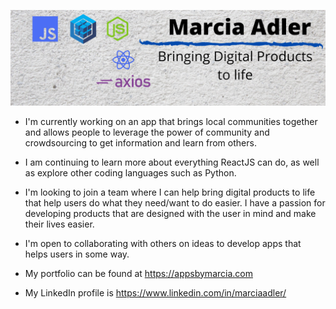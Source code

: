 ![header](https://github.com/MarciaAdler/MarciaAdler/blob/master/LinkedInHeader.png)

* I'm currently working on an app that brings local communities together and allows people to leverage the power of community and crowdsourcing to get information and learn from others.

* I am continuing to learn more about everything ReactJS can do, as well as explore other coding languages such as Python.

* I'm looking to join a team where I can help bring digital products to life that help users do what they need/want to do easier. I have a passion for developing products that are designed with the user in mind and make their lives easier.

* I'm open to collaborating with others on ideas to develop apps that helps users in some way.

* My portfolio can be found at https://appsbymarcia.com

* My LinkedIn profile is https://www.linkedin.com/in/marciaadler/


<!--
**MarciaAdler/MarciaAdler** is a ✨ _special_ ✨ repository because its `README.md` (this file) appears on your GitHub profile.

Here are some ideas to get you started:

- 🔭 I’m currently working on ...
- 🌱 I’m currently learning ...
- 👯 I’m looking to collaborate on ...
- 🤔 I’m looking for help with ...
- 💬 Ask me about ...
- 📫 How to reach me: ...
- 😄 Pronouns: ...
- ⚡ Fun fact: ...
-->
